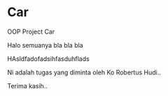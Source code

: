# Car
OOP Project Car

Halo semuanya bla bla bla

HAsldfadofadsihfasduhflads

Ni adalah tugas yang diminta oleh Ko Robertus Hudi..

Terima kasih..
